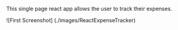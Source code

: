 This single page react app allows the user to track their expenses.

![First Screenshot] (./images/ReactExpenseTracker)
